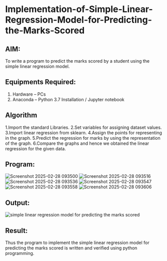 # Implementation-of-Simple-Linear-Regression-Model-for-Predicting-the-Marks-Scored

## AIM:
To write a program to predict the marks scored by a student using the simple linear regression model.

## Equipments Required:
1. Hardware – PCs
2. Anaconda – Python 3.7 Installation / Jupyter notebook

## Algorithm
1.Import the standard Libraries.
2.Set variables for assigning dataset values.
3.Import linear regression from sklearn.
4.Assign the points for representing in the graph.
5.Predict the regression for marks by using the representation of the graph.
6.Compare the graphs and hence we obtained the linear regression for the given data.

## Program:
![Screenshot 2025-02-28 093500](https://github.com/user-attachments/assets/8178653d-da81-4733-a2e4-9b4c871607e7)
![Screenshot 2025-02-28 093516](https://github.com/user-attachments/assets/7b4e9723-37cf-43f2-84d5-626b72bea9d1)
![Screenshot 2025-02-28 093536](https://github.com/user-attachments/assets/87c954b7-e30c-4100-a58a-b3b8aeaaabfd)
![Screenshot 2025-02-28 093547](https://github.com/user-attachments/assets/99e2b7fd-6068-4b92-932a-e0c56a65edf0)
![Screenshot 2025-02-28 093558](https://github.com/user-attachments/assets/b67ccada-2adb-4512-84de-08d1fc44e919)
![Screenshot 2025-02-28 093606](https://github.com/user-attachments/assets/458937e0-6f95-4449-9074-daf5ed69d1b8)



## Output:
![simple linear regression model for predicting the marks scored](sam.png)


## Result:
Thus the program to implement the simple linear regression model for predicting the marks scored is written and verified using python programming.
